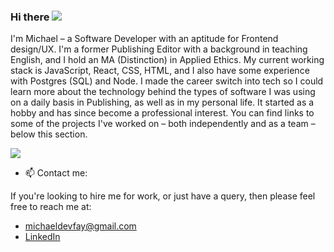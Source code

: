 ### Hi there ![](<img src="https://raw.githubusercontent.com/iampavangandhi/iampavangandhi/master/gifs/Hi.gif" width="30px" style="max-width:100%;">)

I'm Michael – a Software Developer with an aptitude for Frontend design/UX. I'm a former Publishing Editor with a background in teaching English, and I hold an MA (Distinction) in Applied Ethics. My current working stack is JavaScript, React, CSS, HTML, and I also have some experience with Postgres (SQL) and Node. I made the career switch into tech so I could learn more about the technology behind the types of software I was using on a daily basis in Publishing, as well as in my personal life. It started as a hobby and has since become a professional interest. You can find links to some of the projects I've worked on – both independently and as a team – below this section.

![](https://media.giphy.com/media/xT9IgzoKnwFNmISR8I/giphy.gif)

- 📫  Contact me:

If you're looking to hire me for work, or just have a query, then please feel free to reach me at: 
- michaeldevfay@gmail.com
- [LinkedIn](https://www.linkedin.com/in/michael-devlin-/)
